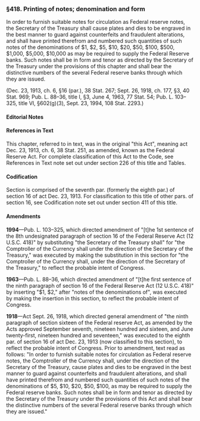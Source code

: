 ### §418. Printing of notes; denomination and form ###

In order to furnish suitable notes for circulation as Federal reserve notes, the Secretary of the Treasury shall cause plates and dies to be engraved in the best manner to guard against counterfeits and fraudulent alterations, and shall have printed therefrom and numbered such quantities of such notes of the denominations of $1, $2, $5, $10, $20, $50, $100, $500, $1,000, $5,000, $10,000 as may be required to supply the Federal Reserve banks. Such notes shall be in form and tenor as directed by the Secretary of the Treasury under the provisions of this chapter and shall bear the distinctive numbers of the several Federal reserve banks through which they are issued.

(Dec. 23, 1913, ch. 6, §16 (par.), 38 Stat. 267; Sept. 26, 1918, ch. 177, §3, 40 Stat. 969; Pub. L. 88–36, title I, §3, June 4, 1963, 77 Stat. 54; Pub. L. 103–325, title VI, §602(g)(3), Sept. 23, 1994, 108 Stat. 2293.)

#### **Editorial Notes** ####

#### References in Text ####

This chapter, referred to in text, was in the original "this Act", meaning act Dec. 23, 1913, ch. 6, 38 Stat. 251, as amended, known as the Federal Reserve Act. For complete classification of this Act to the Code, see References in Text note set out under section 226 of this title and Tables.

#### Codification ####

Section is comprised of the seventh par. (formerly the eighth par.) of section 16 of act Dec. 23, 1913. For classification to this title of other pars. of section 16, see Codification note set out under section 411 of this title.

#### Amendments ####

**1994**—Pub. L. 103–325, which directed amendment of "[t]he 1st sentence of the 8th undesignated paragraph of section 16 of the Federal Reserve Act (12 U.S.C. 418)" by substituting "the Secretary of the Treasury shall" for "the Comptroller of the Currency shall under the direction of the Secretary of the Treasury," was executed by making the substitution in this section for "the Comptroller of the Currency shall, under the direction of the Secretary of the Treasury," to reflect the probable intent of Congress.

**1963**—Pub. L. 88–36, which directed amendment of "[t]he first sentence of the ninth paragraph of section 16 of the Federal Reserve Act (12 U.S.C. 418)" by inserting "$1, $2," after "notes of the denominations of", was executed by making the insertion in this section, to reflect the probable intent of Congress.

**1918**—Act Sept. 26, 1918, which directed general amendment of "the ninth paragraph of section sixteen of the Federal reserve Act, as amended by the Acts approved September seventh, nineteen hundred and sixteen, and June twenty-first, nineteen hundred and seventeen," was executed to the eighth par. of section 16 of act Dec. 23, 1913 (now classified to this section), to reflect the probable intent of Congress. Prior to amendment, text read as follows: "In order to furnish suitable notes for circulation as Federal reserve notes, the Comptroller of the Currency shall, under the direction of the Secretary of the Treasury, cause plates and dies to be engraved in the best manner to guard against counterfeits and fraudulent alterations, and shall have printed therefrom and numbered such quantities of such notes of the denominations of $5, $10, $20, $50, $100, as may be required to supply the Federal reserve banks. Such notes shall be in form and tenor as directed by the Secretary of the Treasury under the provisions of this Act and shall bear the distinctive numbers of the several Federal reserve banks through which they are issued."